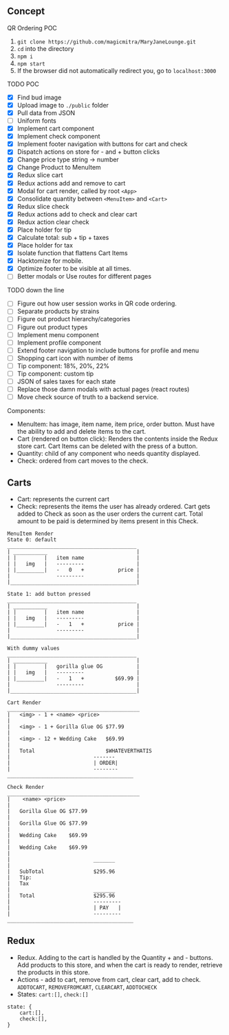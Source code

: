 ## Concept
QR Ordering POC
1. `git clone https://github.com/magicmitra/MaryJaneLounge.git`
2. `cd` into the directory
3. `npm i`
4. `npm start`
5. If the browser did not automatically redirect you, go to `localhost:3000`

TODO POC
- [x] Find bud image
- [x] Upload image to `./public` folder
- [x] Pull data from JSON
- [ ] Uniform fonts 
- [x] Implement cart component
- [x] Implement check component
- [x] Implement footer navigation with buttons for cart and check
- [x] Dispatch actions on store for - and + button clicks
- [x] Change price type string -> number
- [x] Change Product to MenuItem
- [x] Redux slice cart
- [x] Redux actions add and remove to cart
- [x] Modal for cart render, called by root `<App>`
- [x] Consolidate quantity between `<MenuItem>` and `<Cart>`
- [x] Redux slice check
- [x] Redux actions add to check and clear cart
- [x] Redux action clear check
- [x] Place holder for tip 
- [x] Calculate total: sub + tip + taxes
- [x] Place holder for tax
- [x] Isolate function that flattens Cart Items
- [x] Hacktomize for mobile. 
- [x] Optimize footer to be visible at all times. 
- [ ] Better modals or Use routes for different pages
 
TODO down the line
- [ ] Figure out how user session works in QR code ordering. 
- [ ] Separate products by strains
- [ ] Figure out product hierarchy/categories
- [ ] Figure out product types
- [ ] Implement menu component
- [ ] Implement profile component
- [ ] Extend footer navigation to include buttons for profile and menu
- [ ] Shopping cart icon with number of items
- [ ] Tip component: 18%, 20%, 22%
- [ ] Tip component: custom tip
- [ ] JSON of sales taxes for each state
- [ ] Replace those damn modals with actual pages (react routes)
- [ ] Move check source of truth to a backend service. 

Components:
- MenuItem: has image, item name, item price, order button. Must have the ability to add and delete items to the cart. 
- Cart (rendered on button click): Renders the contents inside the Redux store cart. Cart Items can be deleted with the press of a button. 
- Quantity: child of any component who needs quantity displayed.
- Check: ordered from cart moves to the check. 

## Carts
- Cart: represents the current cart 
- Check: represents the items the user has already ordered. Cart gets added to Check as soon as the user orders the current cart. Total amount to be paid is determined by items present in this Check. 

```
MenuItem Render
State 0: default
__________________________________________ 
| ___________                             |
| |         |   item name                 |
| |   img   |   ---------                 |
| |_________|   -   0   +           price |
|               ---------                 |
|_________________________________________|

State 1: add button pressed
__________________________________________ 
| ___________                             |
| |         |   item name                 |
| |   img   |   ---------                 |
| |_________|   -   1   +           price |
|               ---------                 |
|_________________________________________|

With dummy values
__________________________________________ 
| ___________                             |
| |         |   gorilla glue OG           |
| |   img   |   ---------                 |
| |_________|   -   1   +          $69.99 |
|               ---------                 |
|_________________________________________|

Cart Render
___________________________________________
|   <img> - 1 + <name> <price>  
|
|   <img> - 1 + Gorilla Glue OG $77.99
|
|   <img> - 12 + Wedding Cake   $69.99
|
|   Total                       $WHATEVERTHATIS
|                           -------
|                           | ORDER|
|                           -------- 
_________________________________________

Check Render
___________________________________________
|    <name> <price>  
|
|   Gorilla Glue OG $77.99
|
|   Gorilla Glue OG $77.99
|
|   Wedding Cake    $69.99
|
|   Wedding Cake    $69.99
|
|                           _______
|   
|   SubTotal                $295.96
|   Tip: 
|   Tax     
|                           _______
|   Total                   $295.96
|                           ---------
|                           | PAY   |
|                           --------- 
_________________________________________
```
## Redux
- Redux. Adding to the cart is handled by the Quantity + and - buttons. Add products to this store, and when the cart is ready to render, retrieve the products in this store. 
- Actions - add to cart, remove from cart, clear cart, add to check. `ADDTOCART`, `REMOVEFROMCART`, `CLEARCART`, `ADDTOCHECK`
- States: `cart:[]`, `check:[]`
```
state: {
    cart:[],
    check:[],
}
```
